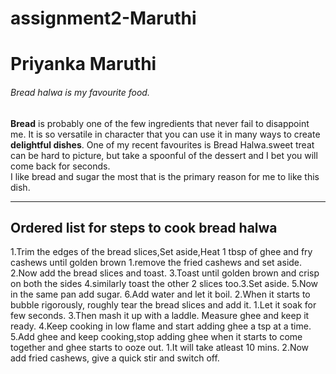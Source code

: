 # assignment2-Maruthi
# Priyanka Maruthi
###### Bread halwa is my favourite food.

**Bread** is probably one of the few ingredients that never fail to disappoint me. It is so versatile in character that you can use it in many ways to create **delightful dishes**. One of my recent favourites is Bread Halwa.sweet treat can be hard to picture, but take a spoonful of the dessert and I bet you will come back for seconds.<br>
I like bread and sugar the most that is the primary reason for me to like this dish.

---
## Ordered list for steps to cook bread halwa
1.Trim the edges of the bread slices,Set aside,Heat 1 tbsp of ghee and fry cashews until golden brown 
    1.remove the fried cashews and set aside.
    2.Now add the bread slices and toast.
    3.Toast until golden brown and crisp on both the sides
    4.similarly toast the other 2 slices too.3.Set aside.
    5.Now in the same pan add sugar.
    6.Add water and let it boil.
2.When it starts to bubble rigorously, roughly tear the bread slices and add it.
    1.Let it soak for few seconds.
3.Then mash it up with a laddle. Measure ghee and  keep it ready.
4.Keep cooking in low flame and start adding ghee a tsp at a time.
5.Add ghee and keep cooking,stop adding ghee when it starts to come together and ghee starts to ooze out. 
    1.It will take atleast 10 mins.
    2.Now add fried cashews, give a quick stir and switch off.
    



